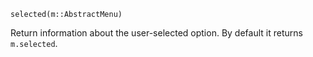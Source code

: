 ```
selected(m::AbstractMenu)
```

Return information about the user-selected option. By default it returns `m.selected`.
